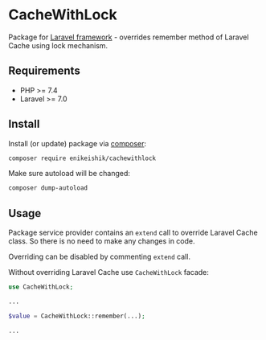 # CacheWithLock

Package for [Laravel framework](https://laravel.com/) - 
overrides remember method of Laravel Cache using lock mechanism.

## Requirements

*   PHP >= 7.4
*   Laravel >= 7.0

## Install

Install (or update) package via [composer](http://getcomposer.org/):

```bash
composer require enikeishik/cachewithlock
```

Make sure autoload will be changed:

```bash
composer dump-autoload
```

## Usage

Package service provider contains an `extend` call to override Laravel Cache class.
So there is no need to make any changes in code.

Overriding can be disabled by commenting `extend` call.

Without overriding Laravel Cache use `CacheWithLock` facade:

```php
use CacheWithLock;

...

$value = CacheWithLock::remember(...);

...

```
